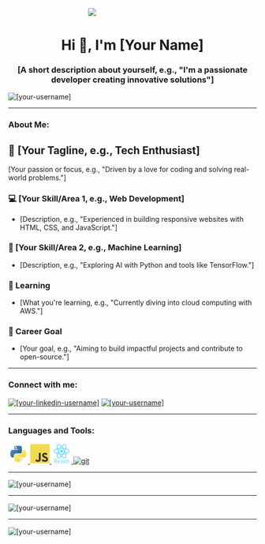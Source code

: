 <div align="center">
  <a target="_blank" rel="noopener noreferrer" href="https://github.com/[your-username]/[your-username]/blob/main/[your-image].gif?raw=true">
    <img src="https://github.com/[your-username]/[your-username]/blob/main/[your-image].gif?raw=true" width="180" style="display: inline-block;">
  </a>
</div>

<h1 align="center">Hi 👋, I'm [Your Name]</h1>

<h3 align="center">[A short description about yourself, e.g., "I'm a passionate developer creating innovative solutions"]</h3>

<p align="left"> <img src="https://komarev.com/ghpvc/?username=[your-username]&label=Profile%20views&color=0e75b6&style=flat" alt="[your-username]" /> </p>

---

<h3 align="left">About Me:</h3>

## 🚀 [Your Tagline, e.g., Tech Enthusiast]

[Your passion or focus, e.g., "Driven by a love for coding and solving real-world problems."]

### 💻 [Your Skill/Area 1, e.g., Web Development]
- [Description, e.g., "Experienced in building responsive websites with HTML, CSS, and JavaScript."]

### 🤖 [Your Skill/Area 2, e.g., Machine Learning]
- [Description, e.g., "Exploring AI with Python and tools like TensorFlow."]

### 🌱 Learning
- [What you're learning, e.g., "Currently diving into cloud computing with AWS."]

### 🎯 Career Goal
- [Your goal, e.g., "Aiming to build impactful projects and contribute to open-source."]

---

<h3 align="left">Connect with me:</h3>
<p align="left">
  <a href="[your-linkedin-url]" target="blank"><img align="center" src="https://raw.githubusercontent.com/rahuldkjain/github-profile-readme-generator/master/src/images/icons/Social/linked-in-alt.svg" alt="[your-linkedin-username]" height="30" width="40" /></a>
  <a href="[your-instagram-or-twitter-url]" target="blank"><img align="center" src="https://raw.githubusercontent.com/rahuldkjain/github-profile-readme-generator/master/src/images/icons/Social/[instagram-or-twitter].svg" alt="[your-username]" height="30" width="40" /></a>
  <!-- Add more social links here if you have them -->
</p>

---

<h3 align="left">Languages and Tools:</h3>
<p align="left">
  <a href="https://www.python.org" target="_blank" rel="noreferrer"> <img src="https://raw.githubusercontent.com/devicons/devicon/master/icons/python/python-original.svg" alt="python" width="40" height="40"/> </a>
  <a href="https://developer.mozilla.org/en-US/docs/Web/JavaScript" target="_blank" rel="noreferrer"> <img src="https://raw.githubusercontent.com/devicons/devicon/master/icons/javascript/javascript-original.svg" alt="javascript" width="40" height="40"/> </a>
  <a href="https://reactjs.org/" target="_blank" rel="noreferrer"> <img src="https://raw.githubusercontent.com/devicons/devicon/master/icons/react/react-original-wordmark.svg" alt="react" width="40" height="40"/> </a>
  <a href="https://git-scm.com/" target="_blank" rel="noreferrer"> <img src="https://www.vectorlogo.zone/logos/git-scm/git-scm-icon.svg" alt="git" width="40" height="40"/> </a>
  <!-- Add more icons for tools you use (find them at https://github.com/devicons/devicon) -->
</p>

---

<p><img align="center" src="https://github-readme-stats.vercel.app/api/top-langs?username=[your-username]&show_icons=true&locale=en&layout=compact" alt="[your-username]" /></p>

---

<p><img align="center" src="https://github-readme-streak-stats.herokuapp.com/?user=[your-username]&" alt="[your-username]" /></p>

---

<p><img align="center" src="https://github-profile-trophy.vercel.app/?username=[your-username]" alt="[your-username]" /></p>
